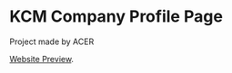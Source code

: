 # KCM Company Profile Page

Project made by ACER

[Website Preview](https://nostalgic-bohr-00561d.netlify.app/).
